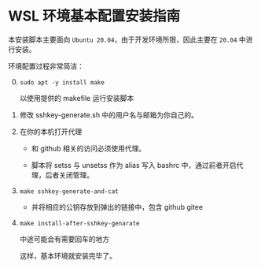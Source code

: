 # WSL 环境基本配置安装指南

本安装脚本主要面向 `Ubuntu 20.04`，由于开发环境所限，因此主要在 `20.04` 中进行安装。

环境配置过程非常简洁：

0. `sudo apt -y install make`

   以使用提供的 makefile 运行安装脚本

1. 修改 sshkey-generate.sh 中的用户名与邮箱为你自己的。

2. 在你的本机打开代理
   
   - 和 github 相关的访问必须使用代理。
   
   - 脚本将 setss 与 unsetss 作为 alias 写入 bashrc 中，通过前者开启代理，后者关闭管理。

3. `make sshkey-generate-and-cat` 

   - 并将相应的公钥存放到弹出的链接中，包含 github gitee

4. `make install-after-sshkey-genarate`

   中途可能会有需要回车的地方

   这样，基本环境就安装完毕了。


